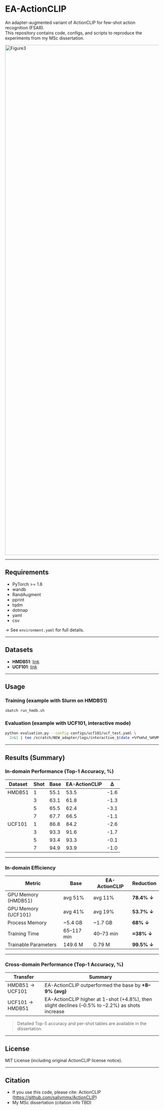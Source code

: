 # EA-ActionCLIP

An adapter-augmented variant of ActionCLIP for few-shot action recognition (FSAR).  
This repository contains code, configs, and scripts to reproduce the experiments from my MSc dissertation.

<img width="3875" height="1672" alt="Figure3" src="https://github.com/user-attachments/assets/72344272-97ea-4539-8f04-7f138c7c2adc" />

---

## Requirements
- PyTorch >= 1.8
- wandb
- RandAugment
- pprint
- tqdm
- dotmap
- yaml
- csv
  
-> See `environment.yaml` for full details.

---

## Datasets
- **HMDB51**: [link](https://serre-lab.clps.brown.edu/resource/hmdb-a-large-human-motion-database/)  
- **UCF101**: [link](https://www.crcv.ucf.edu/data/UCF101.php)  

---

## Usage

### Training (example with Slurm on HMDB51)
```bash
sbatch run_hmdb.sh
```

### Evaluation (example with UCF101, interactive mode)
```bash
python evaluation.py --config configs/ucf101/ucf_test.yaml \
  2>&1 | tee /scratch/NEW_adapter/logs/interactive_$(date +%Y%m%d_%H%M%S).log
```

---

## Results (Summary)

### In-domain Performance (Top-1 Accuracy, %)

| Dataset | Shot | Base | EA-ActionCLIP | Δ    |
|---------|------|------|---------------|------|
| HMDB51  | 1    | 55.1 | 53.5          | -1.6 |
|         | 3    | 63.1 | 61.8          | -1.3 |
|         | 5    | 65.5 | 62.4          | -3.1 |
|         | 7    | 67.7 | 66.5          | -1.1 |
| UCF101  | 1    | 86.8 | 84.2          | -2.6 |
|         | 3    | 93.3 | 91.6          | -1.7 |
|         | 5    | 93.4 | 93.3          | -0.1 |
|         | 7    | 94.9 | 93.9          | -1.0 |

---

### In-domain Efficiency

| Metric               | Base      | EA-ActionCLIP | Reduction   |
|----------------------|-----------|---------------|-------------|
| GPU Memory (HMDB51)  | avg 51%   | avg 11%       | **78.4% ↓** |
| GPU Memory (UCF101)  | avg 41%   | avg 19%       | **53.7% ↓** |
| Process Memory       | ~5.4 GB   | ~1.7 GB       | **68% ↓**   |
| Training Time        | 65–117 min| 40–73 min     | **≈38% ↓**  |
| Trainable Parameters | 149.6 M   | 0.79 M        | **99.5% ↓** |

---

### Cross-domain Performance (Top-1 Accuracy, %)

| Transfer         | Summary                                                                 |
|------------------|-------------------------------------------------------------------------|
| HMDB51 → UCF101  | EA-ActionCLIP outperformed the base by **+8–9% (avg)**                  |
| UCF101 → HMDB51  | EA-ActionCLIP higher at 1-shot (+4.8%), then slight declines (–0.5% to –2.2%) as shots increase |

> Detailed Top-5 accuracy and per-shot tables are available in the dissertation.

---

## License

MIT License (including original ActionCLIP license notice).

---

## Citation

- If you use this code, please cite: ActionCLIP (https://github.com/sallymmx/ActionCLIP)
- My MSc dissertation (citation info TBD)
